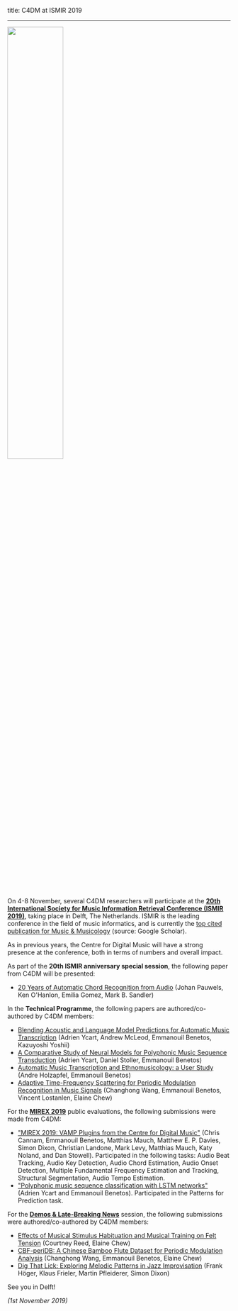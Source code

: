 title: C4DM at ISMIR 2019

-------------------

<p><img src="/news/images/ismir-2019.png" width="50%" /></p>

On 4-8 November, several C4DM researchers will participate at the <b>[20th International Society for Music Information Retrieval Conference (ISMIR 2019)](https://ismir2019.ewi.tudelft.nl/)</b>, taking place in Delft, The Netherlands. ISMIR is the leading conference in the field of music informatics, and is currently the [top cited publication for Music & Musicology](https://scholar.google.com/citations?view_op=top_venues&hl=en&vq=hum_musicmusicology) (source: Google Scholar).

As in previous years, the Centre for Digital Music will have a strong presence at the conference, both in terms of numbers and overall impact.

As part of the <b>20th ISMIR anniversary special session</b>, the following paper from C4DM will be presented:

* [20 Years of Automatic Chord Recognition from Audio](http://archives.ismir.net/ismir2019/paper/000004.pdf) (Johan Pauwels, Ken O'Hanlon, Emilia Gomez, Mark B. Sandler)

In the <b>Technical Programme</b>, the following papers are authored/co-authored by C4DM members:

* [Blending Acoustic and Language Model Predictions for Automatic Music Transcription](http://archives.ismir.net/ismir2019/paper/000054.pdf) (Adrien Ycart, Andrew McLeod, Emmanouil Benetos, Kazuyoshi Yoshii)
* [A Comparative Study of Neural Models for Polyphonic Music Sequence Transduction](http://archives.ismir.net/ismir2019/paper/000056.pdf) (Adrien Ycart, Daniel Stoller, Emmanouil Benetos)
* [Automatic Music Transcription and Ethnomusicology: a User Study](http://archives.ismir.net/ismir2019/paper/000082.pdf) (Andre Holzapfel, Emmanouil Benetos)
* [Adaptive Time-Frequency Scattering for Periodic Modulation Recognition in Music Signals](http://archives.ismir.net/ismir2019/paper/000099.pdf) (Changhong Wang, Emmanouil Benetos, Vincent Lostanlen, Elaine Chew)

For the <b>[MIREX 2019](https://www.music-ir.org/mirex/wiki/2019:MIREX2019_Results)</b> public evaluations, the following submissions were made from C4DM:

* ["MIREX 2019: VAMP Plugins from the Centre for Digital Music"](https://www.music-ir.org/mirex/abstracts/2019/CB1.pdf) (Chris Cannam, Emmanouil Benetos, Matthias Mauch, Matthew E. P. Davies, Simon Dixon, Christian Landone, Mark Levy, Matthias Mauch, Katy Noland, and Dan Stowell). Participated in the following tasks: Audio Beat Tracking, Audio Key Detection, Audio Chord Estimation, Audio Onset Detection, Multiple Fundamental Frequency Estimation and Tracking, Structural Segmentation, Audio Tempo Estimation. 
* ["Polyphonic music sequence classification with LSTM networks"](https://www.music-ir.org/mirex/abstracts/2019/YB2.pdf) (Adrien Ycart and Emmanouil Benetos). Participated in the Patterns for Prediction task.

For the <b>[Demos & Late-Breaking News](http://ismir2015.uma.es/demosandlate.html)</b> session, the following submissions were authored/co-authored by C4DM members:

* [Effects of Musical Stimulus Habituation and Musical Training on Felt Tension](http://archives.ismir.net/ismir2019/latebreaking/000015.pdf) (Courtney Reed, Elaine Chew)
* [CBF-periDB: A Chinese Bamboo Flute Dataset for Periodic Modulation Analysis](http://archives.ismir.net/ismir2019/latebreaking/000020.pdf) (Changhong Wang, Emmanouil Benetos, Elaine Chew)
* [Dig That Lick: Exploring Melodic Patterns in Jazz Improvisation](http://archives.ismir.net/ismir2019/latebreaking/000037.pdf) (Frank Höger, Klaus Frieler, Martin Pfleiderer, Simon Dixon)

See you in Delft!

<i>(1st November 2019)</i>
